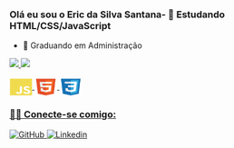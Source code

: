 ### Olá eu sou o Eric da Silva Santana- 🌱 Estudando HTML/CSS/JavaScript
- 📖 Graduando em Administração 


 <div>
  <a href="https://github.com/eric-ssantana">
  <img height="180em" src="https://github-readme-stats.vercel.app/api?username=eric-ssantana&show_icons=true&theme=merko&include_all_commits=true&count_private=true"/>
  <img height="180em" src="https://github-readme-stats.vercel.app/api/top-langs/?username=eric-ssantana&layout=compact&langs_count=7&theme=merko"/>
</div>
  
<div style="display: inline_block"><br>
  <img align="center" alt="eric-ssantana-Js" height="30" width="40" src="https://raw.githubusercontent.com/devicons/devicon/master/icons/javascript/javascript-plain.svg">
  <img align="center" alt="eric-ssantana-HTML" height="30" width="40" src="https://raw.githubusercontent.com/devicons/devicon/master/icons/html5/html5-original.svg">
  <img align="center" alt="eric-ssantana-CSS" height="30" width="40" src="https://raw.githubusercontent.com/devicons/devicon/master/icons/css3/css3-original.svg">
</div>

### 🤝🏻 Conecte-se comigo: 

<div align="left">
   <a href="https://github.com/eric-ssantana">
    <img 
      alt="GitHub" 
      title="ImEric"
      src="https://img.shields.io/badge/github%20-%23121011.svg?&style=for-the-badge&logo=github&logoColor=white"
    />
   </a>
   <a href="https://www.linkedin.com/in/eric-ssantana">
   <img 
      alt="Linkedin" 
      title="ImEric"
      src="https://img.shields.io/badge/linkedin%20-%230077B5.svg?&style=for-the-badge&logo=linkedin&logoColor=white"
    />
   </a>
</div>
